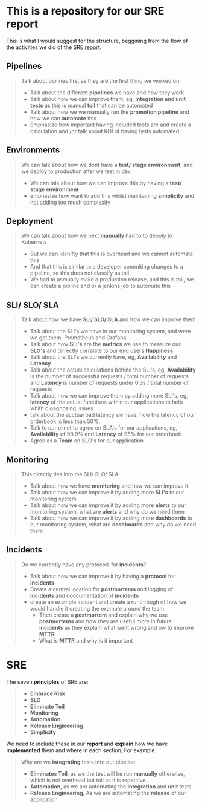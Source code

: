 # This is a repository for our SRE report
This is what I would suggest for the structure, beggining from the flow of the activities we did of the SRE [report](https://docs.google.com/presentation/d/1-NWifK1iWYW1R6WIJ-O10OCrbUyNuTlIage0yU1Cz_g/edit?usp=sharing):
## Pipelines
> Talk about piplines first as they are the first thing we worked on
> - Talk about the different **pipelines** we have and how they work
> - Talk about how we can improve them, eg, **integration and unit tests** as this is manual **toil** that can be automated
> - Talk about how we we manually run the **promotion pipeline** and how we can **automate** this
> - Emphasize how important having included tests are and create a calculation and /or talk about ROI of having tests automated

## Environments

> We can talk about how we dont have a **test/ stage environment**, and we deploy to production after we test in dev
> - We can talk about how we can improve this by having a **test/ stage environment**
> - emphasize how want to add this whilst maintaining **simplicity** and not adding too much complexity

## Deployment

> We can talk about how we next **manually** had to to depoly to Kubernets
> - But we can idenifty that this is overhead and we cannot automate this
> - And that this is similar to a developer commiting changes to a pipeline, so this does not classify as toil
> - We had to asmually make a production release, and this is toil, we can create a pipline and or a jenkins job to automate this

## SLI/ SLO/ SLA

> Talk about how we have **SLI/ SLO/ SLA** and how we can improve them
> - Talk about the SLI's we have in our monitoring system, and were we get them, Prometheus and Grafana
> - Talk about how **SLI's** are the **metrics** we use to measure our **SLO's** and dirrectly corralate to our end users **Happiness**
> - Talk about the SLI's we currently have, eg, **Availability** and **Latency**
> - Talk about the actual calculations behind the SLI's, eg, **Availability** is the number of successful requests / total number of requests and **Latency** is number of requests under 0.3s / total number of requests
> - Talk about how we can improve them by adding more SLI's, eg, **latency** of the actual functions within our applications to help whith dioagnosing issues
> - talk about the acctual bad latency we have, how the latency of our orderbook is less than 50%.
> - Talk to our clinet to agree on SLA's for our applications, eg, **Availability** of 99.9% and **Latency** of 95% for our orderbook
> - Agree as a **Team** on SLO's for our application

## Monitoring

> This directly ties into the SLI/ SLO/ SLA
> - Talk about how we have **monitoring** and how we can improve it
> - Talk about how we can improve it by adding more **SLI's** to our monitoring system
> - Talk about how we can improve it by adding more **alerts** to our monitoring system, what are **alerts** and why do we need them
> - Talk about how we can improve it by adding more **dashboards** to our monitoring system, what are **dashboards** and why do we need them

## Incidents
>Do we currently have any protocols for **incidents**?
> - Talk about how we can improve it by having a **protocol** for **incidents**
> - Create a central location for **postmortems** and logging of **incidents** and doccumentation of **incidents**
> - create an example incident and create a runthrough of how we would handle it creating the example around the team
>    - Then create a **postmortem** and explain why we use **postmortems** and how they are useful more in future **incidents** as they explain what went wrong and ow to improve **MTTR**
>    - What is **MTTR** and why is it important

# SRE
The seven **principles** of SRE are:
> - **Embrace Risk**
> - **SLO**
> - **Eliminate Toil**
> - **Monitoring**
> - **Automation**
> - **Release Engineering**
> - **Simplicity**

We need to include these in our **report** and **explain** how we have **implemented** them and where in each section, For example
> Why are we **integrating** tests into out pipeline:
> - **Eliminates Toil**, as we the test will be run **manually** otherwise, which is not overhead but toil as it is repetitive.
> - **Automation**, as we are automating the **integration** and **unit** tests
> - **Release Engineering**, As we are automating the **release** of our application